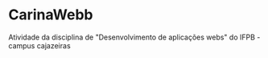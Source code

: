 # CarinaWebb
Atividade da disciplina de "Desenvolvimento de aplicações webs" do IFPB - campus cajazeiras
